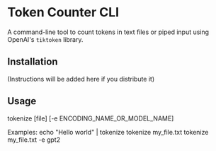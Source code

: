 # Token Counter CLI

A command-line tool to count tokens in text files or piped input using OpenAI's `tiktoken` library.

## Installation
(Instructions will be added here if you distribute it)

## Usage
tokenize [file] [-e ENCODING_NAME_OR_MODEL_NAME]

Examples:
  echo "Hello world" | tokenize
  tokenize my_file.txt
  tokenize my_file.txt -e gpt2